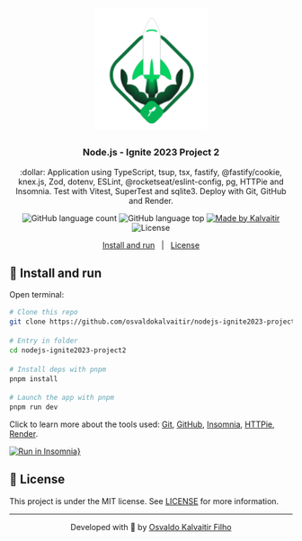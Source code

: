 <h1 align="center">
    <img src="/.github/assets/logo.svg"
    width="200px"
    alt="Logo" />
</h1>

<h3 align="center">
  Node.js - Ignite 2023 Project 2
</h3>

<p align="center">
  :dollar: Application using TypeScript, tsup, tsx, fastify, @fastify/cookie, knex.js, Zod, dotenv, ESLint, @rocketseat/eslint-config, pg, HTTPie and Insomnia. Test with Vitest, SuperTest and sqlite3. Deploy with Git, GitHub and Render.
</p>

<p align="center">
  <img alt="GitHub language count" src="https://img.shields.io/github/languages/count/osvaldokalvaitir/nodejs-ignite2023-project2.svg?color=00A83A">

  <img alt="GitHub language top" src="https://img.shields.io/github/languages/top/osvaldokalvaitir/nodejs-ignite2023-project2.svg?color=00A83A">

  <a href="https://kalvaitir.com/">
    <img alt="Made by Kalvaitir" src="https://img.shields.io/badge/made%20by-Kalvaitir-00A83A">
  </a>

  <img alt="License" src="https://img.shields.io/badge/license-MIT-00A83A">
</p>

<p align="center">
  <a href="#wrench-install-and-run">Install and run</a>&nbsp;&nbsp;&nbsp;|&nbsp;&nbsp;&nbsp;<a href="#memo-license">License</a>
</p>

## :wrench: Install and run

Open terminal:

```sh
# Clone this repo
git clone https://github.com/osvaldokalvaitir/nodejs-ignite2023-project2

# Entry in folder
cd nodejs-ignite2023-project2

# Install deps with pnpm
pnpm install

# Launch the app with pnpm
pnpm run dev
```

Click to learn more about the tools used: [Git](https://github.com/osvaldokalvaitir/awesome/blob/main/src/version-controls/git.md), [GitHub](https://github.com/osvaldokalvaitir/awesome/blob/main/src/version-controls/git/tools/github.md), [Insomnia](https://github.com/osvaldokalvaitir/awesome/blob/main/src/api-clients/insomnia.md), [HTTPie](https://github.com/osvaldokalvaitir/awesome/blob/main/src/api-clients/httpie.md), [Render](https://github.com/osvaldokalvaitir/awesome/blob/main/src/ci-cd/render.md).

[![Run in Insomnia}](https://insomnia.rest/images/run.svg)](https://insomnia.rest/run/?label=Ignite-Nodejs02&uri=https%3A%2F%2Fraw.githubusercontent.com%2Fosvaldokalvaitir%2Fnodejs-ignite2023-project2%2Fmain%2FInsomnia.json)

## :memo: License

This project is under the MIT license. See [LICENSE](/LICENSE) for more information.

---

<p align="center">
Developed with 💚 by <a href="https://www.linkedin.com/in/osvaldokalvaitir">Osvaldo Kalvaitir Filho</a>
</p>
